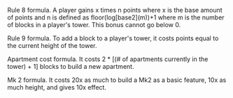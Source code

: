 Rule 8 formula. A player gains x times n points where x is the base amount of points and n is defined as floor(log[base2]\(m))+1 where m is the number of blocks in a player's tower. This bonus cannot go below 0.

Rule 9 formula. To add a block to a player's tower, it costs points equal to the current height of the tower.

Apartment cost formula. It costs 2 * [(# of apartments currently in the tower) + 1] blocks to build a new apartment.

Mk 2 formula. It costs 20x as much to build a Mk2 as a basic feature, 10x as much height, and gives 10x effect.
